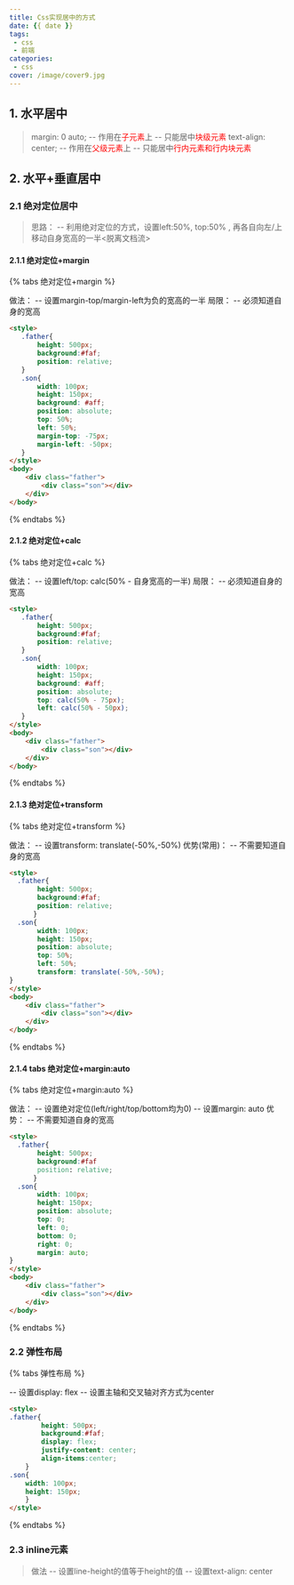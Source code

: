 ```yaml
---
title: Css实现居中的方式
date: {{ date }}
tags: 
 - css
 - 前端
categories: 
 - css
cover: /image/cover9.jpg
---
```

## 1. 水平居中
> margin: 0 auto;
-- 作用在<font color="red">子元素</font>上
-- 只能居中<font color="red">块级元素</font>
> text-align: center;
-- 作用在<font color="red">父级元素</font>上
-- 只能居中<font color="red">行内元素和行内块元素</font>

## 2. 水平+垂直居中
### 2.1 绝对定位居中
> 思路：
-- 利用绝对定位的方式，设置left:50%, top:50% , 再各自向左/上移动自身宽高的一半<脱离文档流>

#### 2.1.1 绝对定位+margin
{% tabs 绝对定位+margin %}
<!-- tab 绝对定位+margin -->
做法：
-- 设置margin-top/margin-left为负的宽高的一半
局限：
-- 必须知道自身的宽高
<!-- endtab -->

<!-- tab 代码演示 -->
```HTML
<style>
   .father{
       height: 500px;
       background:#faf; 
       position: relative;
   }
   .son{
       width: 100px;
       height: 150px;
       background: #aff;
       position: absolute;
       top: 50%;
       left: 50%;
       margin-top: -75px;
       margin-left: -50px;
   }
</style>
<body>
    <div class="father">
        <div class="son"></div>
    </div>
</body>

```
<!-- endtab -->
{% endtabs %}

#### 2.1.2 绝对定位+calc
{% tabs 绝对定位+calc %}
<!-- tab 绝对定位+calc -->
做法：
-- 设置left/top: calc(50% - 自身宽高的一半)
局限：
-- 必须知道自身的宽高
<!-- endtab -->
<!-- tab 代码演示 -->
```HTML
<style>
   .father{
       height: 500px;
       background:#faf; 
       position: relative;
   }
   .son{
       width: 100px;
       height: 150px;
       background: #aff;
       position: absolute;
       top: calc(50% - 75px);
       left: calc(50% - 50px);
   }
</style>
<body>
    <div class="father">
        <div class="son"></div>
    </div>
</body>

```
<!-- endtab -->
{% endtabs %}

#### 2.1.3 绝对定位+transform
{% tabs 绝对定位+transform %}
<!-- tab 绝对定位+transform -->
做法：
-- 设置transform: translate(-50%,-50%)
优势(常用)：
-- 不需要知道自身的宽高
<!-- endtab -->
<!-- tab 代码演示 -->
```HTML
<style>
  .father{
       height: 500px;
       background:#faf; 
       position: relative;
      }
  .son{
       width: 100px;
       height: 150px;
       position: absolute;
       top: 50%;
       left: 50%;
       transform: translate(-50%,-50%);
}
</style>
<body>
    <div class="father">
        <div class="son"></div>
    </div>
</body>

```
<!-- endtab -->
{% endtabs %}

#### 2.1.4 tabs 绝对定位+margin:auto
{% tabs 绝对定位+margin:auto %}
<!-- tab 绝对定位+calc -->
做法：
-- 设置绝对定位(left/right/top/bottom均为0)
-- 设置margin: auto
优势：
-- 不需要知道自身的宽高
<!-- endtab -->
<!-- tab 代码演示 -->
```HTML
<style>
  .father{
       height: 500px;
       background:#faf 
       position: relative;
      }
  .son{
       width: 100px;
       height: 150px;
       position: absolute;
       top: 0;
       left: 0;
       bottom: 0;
       right: 0;
       margin: auto;
}
</style>
<body>
    <div class="father">
        <div class="son"></div>
    </div>
</body>

```
<!-- endtab -->
{% endtabs %}

### 2.2 弹性布局
{% tabs 弹性布局 %}
<!-- tab 做法 -->
-- 设置display: flex
-- 设置主轴和交叉轴对齐方式为center
<!-- endtab -->
<!-- tab 代码演示 -->
```HTML
<style>
.father{
        height: 500px;
        background:#faf; 
        display: flex;
        justify-content: center;
        align-items:center;
    }
.son{
    width: 100px;
    height: 150px;
    }
</style>
```
<!-- endtab -->
{% endtabs %}

### 2.3 inline元素
> 做法
-- 设置line-height的值等于height的值
-- 设置text-align: center

